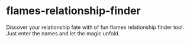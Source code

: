 # flames-relationship-finder
Discover your relationship fate with of fun flames relationship finder tool. Just enter the names and let the magic unfold.
